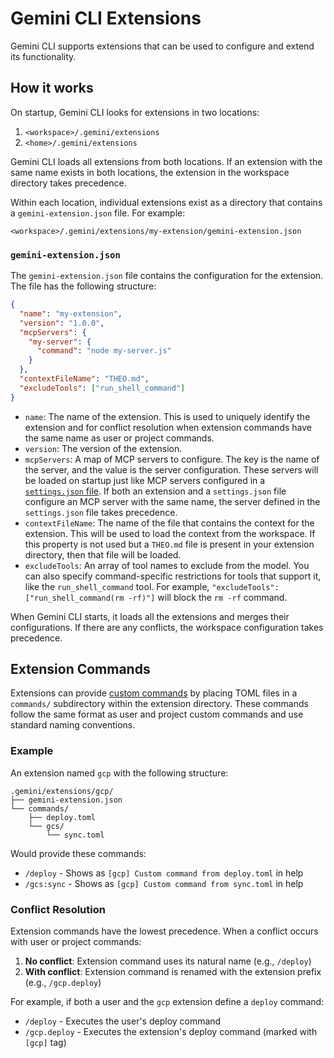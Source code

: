 # Gemini CLI Extensions

Gemini CLI supports extensions that can be used to configure and extend its functionality.

## How it works

On startup, Gemini CLI looks for extensions in two locations:

1.  `<workspace>/.gemini/extensions`
2.  `<home>/.gemini/extensions`

Gemini CLI loads all extensions from both locations. If an extension with the same name exists in both locations, the extension in the workspace directory takes precedence.

Within each location, individual extensions exist as a directory that contains a `gemini-extension.json` file. For example:

`<workspace>/.gemini/extensions/my-extension/gemini-extension.json`

### `gemini-extension.json`

The `gemini-extension.json` file contains the configuration for the extension. The file has the following structure:

```json
{
  "name": "my-extension",
  "version": "1.0.0",
  "mcpServers": {
    "my-server": {
      "command": "node my-server.js"
    }
  },
  "contextFileName": "THEO.md",
  "excludeTools": ["run_shell_command"]
}
```

- `name`: The name of the extension. This is used to uniquely identify the extension and for conflict resolution when extension commands have the same name as user or project commands.
- `version`: The version of the extension.
- `mcpServers`: A map of MCP servers to configure. The key is the name of the server, and the value is the server configuration. These servers will be loaded on startup just like MCP servers configured in a [`settings.json` file](./cli/configuration.md). If both an extension and a `settings.json` file configure an MCP server with the same name, the server defined in the `settings.json` file takes precedence.
- `contextFileName`: The name of the file that contains the context for the extension. This will be used to load the context from the workspace. If this property is not used but a `THEO.md` file is present in your extension directory, then that file will be loaded.
- `excludeTools`: An array of tool names to exclude from the model. You can also specify command-specific restrictions for tools that support it, like the `run_shell_command` tool. For example, `"excludeTools": ["run_shell_command(rm -rf)"]` will block the `rm -rf` command.

When Gemini CLI starts, it loads all the extensions and merges their configurations. If there are any conflicts, the workspace configuration takes precedence.

## Extension Commands

Extensions can provide [custom commands](./cli/commands.md#custom-commands) by placing TOML files in a `commands/` subdirectory within the extension directory. These commands follow the same format as user and project custom commands and use standard naming conventions.

### Example

An extension named `gcp` with the following structure:

```
.gemini/extensions/gcp/
├── gemini-extension.json
└── commands/
    ├── deploy.toml
    └── gcs/
        └── sync.toml
```

Would provide these commands:

- `/deploy` - Shows as `[gcp] Custom command from deploy.toml` in help
- `/gcs:sync` - Shows as `[gcp] Custom command from sync.toml` in help

### Conflict Resolution

Extension commands have the lowest precedence. When a conflict occurs with user or project commands:

1. **No conflict**: Extension command uses its natural name (e.g., `/deploy`)
2. **With conflict**: Extension command is renamed with the extension prefix (e.g., `/gcp.deploy`)

For example, if both a user and the `gcp` extension define a `deploy` command:

- `/deploy` - Executes the user's deploy command
- `/gcp.deploy` - Executes the extension's deploy command (marked with `[gcp]` tag)
